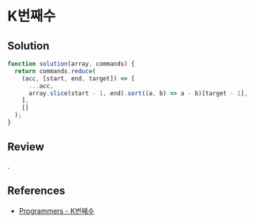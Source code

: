 # K번째수

## Solution

```js
function solution(array, commands) {
  return commands.reduce(
    (acc, [start, end, target]) => [
      ...acc,
      array.slice(start - 1, end).sort((a, b) => a - b)[target - 1],
    ],
    []
  );
}
```

## Review

.

## References

- [Programmers - K번째수](https://school.programmers.co.kr/learn/courses/30/lessons/42748)
